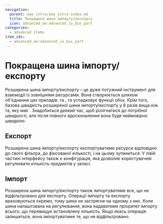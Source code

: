 ```yaml
---
navigation:
  parent: aae_intro/aae_intro-index.md
  title: Покращена шина імпорту/експорту
  icon: advanced_ae:advanced_io_bus_part
categories:
  - advanced items
item_ids:
  - advanced_ae:advanced_io_bus_part
---
```


# Покращена шина імпорту/експорту

<GameScene zoom="8" background="transparent">
  <ImportStructure src="../structure/cable_advanced_io_bus.snbt"></ImportStructure>
</GameScene>

Розширена шина імпорту/експорту – це дуже потужний інструмент для взаємодії із зовнішніми ресурсами. Вона створюється шляхом об'єднання цих приладів: <ItemLink id="advanced_ae:import_export_bus_part"/> та <ItemLink id="advanced_ae:stock_export_bus_part"/>, та успадковує функції обох. Крім того, базова швидкість розширеної шини імпорту/експорту у 8 разів вища ніж та, яку має <ItemLink id="ae2:export_bus"/>. Знадобиться деякий час, щоб розігнатися до потрібної швидкості, але після повного вдосконалення вона буде неймовірно швидкою.

## Експорт

Розширена шина імпорту/експорту експортуватиме ресурси відповідно до свого фільтра, до фіксованої кількості, і на цьому зупиниться. У лівій частині інтерфейсу також є конфігурація, яка дозволяє користувачеві регулювати кількість предметів у запасі.

## Імпорт

Розширена шина імпорту/експорту також імпортуватиме все, що не відфільтровано для експорту. Операції імпорту та експорту враховуються окремо, тому шина не застрягне на одному з них. Коли шина налаштована на регулювання, вона надаватиме пріоритет імпорту всього, що перевищує встановлену кількість. Якщо якась операція залишиться, вона імпортуватиме те, що не відфільтровано.

<RecipeFor id="advanced_ae:advanced_io_bus_part"/>